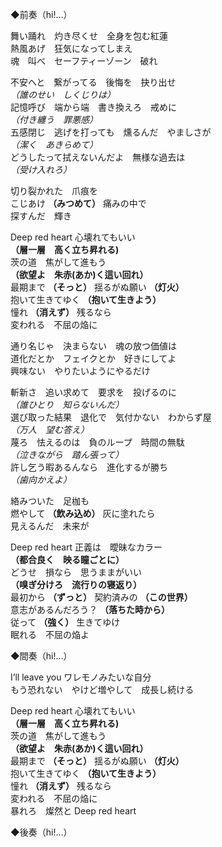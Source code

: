 ◆前奏（hi!…）

舞い踊れ　灼き尽くせ　全身を包む紅蓮  
熱風あげ　狂気になってしまえ  
魂　叫べ　セーフティーゾーン　破れ  

不安へと　繋がってる　後悔を　抉り出せ  
*（誰のせい　しくじりは）*  
記憶呼び　端から端　書き換えろ　戒めに  
*（付き纏う　罪悪感）*  
五感閉じ　逃げを打っても　燻るんだ　やましさが  
*（潔く　あきらめて）*  
どうしたって拭えないんだよ　無様な過去は  
*（受け入れろ）*  

切り裂かれた　爪痕を  
こじあけ **（みつめて）** 痛みの中で  
探すんだ　輝き

Deep red heart 心壊れてもいい  
**（層一層　高く立ち昇れる)**  
茨の道　焦がして進もう  
**（欲望よ　朱赤(あか)く這い回れ）**  
最期まで **（そっと）** 揺るがぬ願い **（灯火）**  
抱いて生きてゆく **（抱いて生きよう）**  
憧れ **（消えず）** 残るなら  
変われる　不屈の焔に  

通り名じゃ　決まらない　魂の放つ価値は  
道化だとか　フェイクとか　好きにしてよ  
興味ない　やりたいようにやるだけ

斬新さ　追い求めて　要求を　投げるのに  
*（誰ひとり　知らないんだ）*  
選び取った結果　退化で　気付かない　わからず屋  
*（万人　望む答え）*  
蔑ろ　怯えるのは　負のループ　時間の無駄  
*（泣きながら　踏ん張って）*  
許し乞う暇あるんなら　進化するが勝ち  
*（歯向かえよ）*  

絡みついた　足枷も  
燃やして **（飲み込め）** 灰に塗れたら  
見えるんだ　未来が  

Deep red heart 正義は　曖昧なカラー  
**（都合良く　映る瞳ごとに）**  
どうせ　損なら　思うままがいい  
**（嗅ぎ分けろ　流行りの寝返り）**  
最初から **（ずっと）** 契約済みの **（この世界）**  
意志があるんだろう？ **（落ちた時から）**  
従って **（強く）** 生きてゆけ  
眠れる　不屈の焔よ  

◆間奏（hi!…）

I’ll leave you ワレモノみたいな自分  
もう恐れない　やけど増やして　成長し続ける  

Deep red heart 心壊れてもいい  
**（層一層　高く立ち昇れる)**  
茨の道　焦がして進もう  
**（欲望よ　朱赤(あか)く這い回れ）**  
最期まで **（そっと）** 揺るがぬ願い **（灯火）**  
抱いて生きてゆく **（抱いて生きよう）**  
憧れ **（消えず）** 残るなら  
変われる　不屈の焔に  
暴れろ　燦然と Deep red heart

◆後奏（hi!…）
